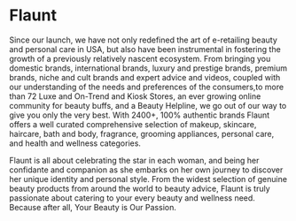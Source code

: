 # Flaunt
 Since our launch, we have not only redefined the art of e-retailing beauty and personal care in USA, but also have been instrumental in fostering the growth of a previously relatively nascent ecosystem. From bringing you domestic brands, international brands, luxury and prestige brands, premium brands, niche and cult brands and expert advice and videos, coupled with our understanding of the needs and preferences of the consumers,to more than 72 Luxe and On-Trend and Kiosk Stores, an ever growing online community for beauty buffs, and a Beauty Helpline, we go out of our way to give you only the very best. With 2400+, 100% authentic brands Flaunt offers a well curated comprehensive selection of makeup, skincare, haircare, bath and body, fragrance, grooming appliances, personal care, and health and wellness categories.

<p>
Flaunt is all about celebrating the star in each woman, and being her confidante and companion as she embarks on her own journey to discover her unique identity and personal style. From the widest selection of genuine beauty products from around the world to beauty advice, Flaunt is truly passionate about catering to your every beauty and wellness need. Because after all, Your Beauty is Our Passion.</p>
